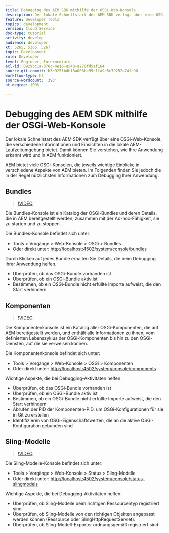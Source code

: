 ```yaml
---
title: Debugging des AEM SDK mithilfe der OSGi-Web-Konsole
description: Der lokale Schnellstart des AEM SDK verfügt über eine OSGi-Web-Konsole, die verschiedene Informationen und Einsichten in die lokale AEM-Laufzeitumgebung bietet. Damit können Sie verstehen, wie Ihre Anwendung erkannt wird und in AEM funktioniert.
feature: Developer Tools
topics: development
version: Cloud Service
doc-type: tutorial
activity: develop
audience: developer
kt: 5265, 5366, 5267
topic: Development
role: Developer
level: Beginner, Intermediate
exl-id: 0929bc1a-376c-4e16-a540-a276fd5af164
source-git-commit: b3e9251bdb18a008be95c1fa9e5c79252a74fc98
workflow-type: ht
source-wordcount: '393'
ht-degree: 100%

---
```


# Debugging des AEM SDK mithilfe der OSGi-Web-Konsole

Der lokale Schnellstart des AEM SDK verfügt über eine OSGi-Web-Konsole, die verschiedene Informationen und Einsichten in die lokale AEM-Laufzeitumgebung bietet. Damit können Sie verstehen, wie Ihre Anwendung erkannt wird und in AEM funktioniert.

AEM bietet viele OSGi-Konsolen, die jeweils wichtige Einblicke in verschiedene Aspekte von AEM bieten. Im Folgenden finden Sie jedoch die in der Regel nützlichsten Informationen zum Debugging Ihrer Anwendung.

## Bundles

>[!VIDEO](https://video.tv.adobe.com/v/34335?quality=12&learn=on)

Die Bundles-Konsole ist ein Katalog der OSGi-Bundles und deren Details, die in AEM bereitgestellt werden, zusammen mit der Ad-hoc-Fähigkeit, sie zu starten und zu stoppen.

Die Bundles-Konsole befindet sich unter:

+ Tools > Vorgänge > Web-Konsole > OSGi > Bundles
+ Oder direkt unter: [http://localhost:4502/system/console/bundles](http://localhost:4502/system/console/bundles)

Durch Klicken auf jedes Bundle erhalten Sie Details, die beim Debugging Ihrer Anwendung helfen.

+ Überprüfen, ob das OSGi-Bundle vorhanden ist
+ Überprüfen, ob ein OSGi-Bundle aktiv ist
+ Bestimmen, ob ein OSGi-Bundle nicht erfüllte Importe aufweist, die den Start verhindern

## Komponenten

>[!VIDEO](https://video.tv.adobe.com/v/34336?quality=12&learn=on)

Die Komponentenkonsole ist ein Katalog aller OSGi-Komponenten, die auf AEM bereitgestellt werden, und enthält alle Informationen zu ihnen, vom definierten Lebenszyklus der OSGi-Komponenten bis hin zu den OSGi-Diensten, auf die sie verweisen können.

Die Komponentenkonsole befindet sich unter:

+ Tools > Vorgänge > Web-Konsole > OSGi > Komponenten
+ Oder direkt unter: [http://localhost:4502/system/console/components](http://localhost:4502/system/console/components)

Wichtige Aspekte, die bei Debugging-Aktivitäten helfen:

+ Überprüfen, ob das OSGi-Bundle vorhanden ist
+ Überprüfen, ob ein OSGi-Bundle aktiv ist
+ Bestimmen, ob ein OSGi-Bundle nicht erfüllte Importe aufweist, die den Start verhindern
+ Abrufen der PID der Komponenten-PID, um OSGi-Konfigurationen für sie in Git zu erstellen
+ Identifizieren von OSGi-Eigenschaftswerten, die an die aktive OSGi-Konfiguration gebunden sind

## Sling-Modelle

>[!VIDEO](https://video.tv.adobe.com/v/34337?quality=12&learn=on)

Die Sling-Modelle-Konsole befindet sich unter:

+ Tools > Vorgänge > Web-Konsole > Status > Sling-Modelle
+ Oder direkt unter: [http://localhost:4502/system/console/status-slingmodels](http://localhost:4502/system/console/status-slingmodels)

Wichtige Aspekte, die bei Debugging-Aktivitäten helfen:

+ Überprüfen, ob Sling-Modelle beim richtigen Ressourcentyp registriert sind
+ Überprüfen, ob Sling-Modelle von den richtigen Objekten angepasst werden können (Ressource oder SlingHttpRequestServlet).
+ Überprüfen, ob Sling-Modell-Exporter ordnungsgemäß registriert sind
